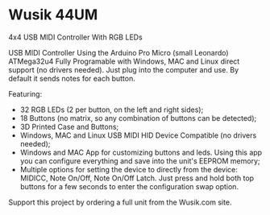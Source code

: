 # Wusik 44UM
 4x4 USB MIDI Controller With RGB LEDs

USB MIDI Controller Using the Arduino Pro Micro (small Leonardo) ATMega32u4
Fully Programable with Windows, MAC and Linux direct support (no drivers needed). Just plug into the computer and use. By default it sends notes for each button.

Featuring:

- 32 RGB LEDs (2 per button, on the left and right sides);
- 18 Buttons (no matrix, so any combination of buttons can be detected);
- 3D Printed Case and Buttons;
- Windows, MAC and Linux USB MIDI HID Device Compatible (no drivers needed);
- Windows and MAC App for customizing buttons and leds. Using this app you can configure everything and save into the unit's EEPROM memory;
- Multiple options for setting the device to directly from the device: MIDICC, Note On/Off, Note On/Off Latch. Just press and hold both top buttons for a few seconds to enter the configuration swap option.

Support this project by ordering a full unit from the Wusik.com site.